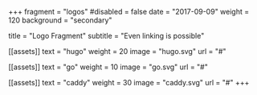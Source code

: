 +++
fragment = "logos"
#disabled = false
date = "2017-09-09"
weight = 120
background = "secondary"

title = "Logo Fragment"
subtitle = "Even linking is possible"

[[assets]]
  text = "hugo"
  weight = 20
  image = "hugo.svg"
  url = "#"

[[assets]]
  text = "go"
  weight = 10
  image = "go.svg"
  url = "#"

[[assets]]
  text = "caddy"
  weight = 30
  image = "caddy.svg"
  url = "#"
+++
